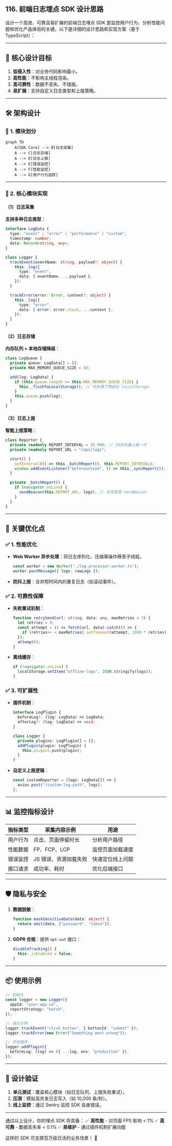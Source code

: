 ## 116. 前端日志埋点 SDK 设计思路

设计一个高效、可靠且易扩展的前端日志埋点 SDK 是监控用户行为、分析性能问题和优化产品体验的关键。以下是详细的设计思路和实现方案（基于 TypeScript）：

---

## 🌟 **核心设计目标**
1. **低侵入性**：对业务代码影响最小。
2. **高性能**：不影响主线程渲染。
3. **高可靠性**：数据不丢失、不错报。
4. **易扩展**：支持自定义日志类型和上报策略。

---

## 🛠 **架构设计**
### 📌 **1. 模块划分**
```mermaid
graph TD
    A[SDK Core] --> B[日志采集]
    A --> C[日志存储]
    A --> D[日志上报]
    A --> E[错误监控]
    A --> F[性能监控]
    A --> G[用户行为追踪]
```

---

### 📌 **2. 核心模块实现**
#### **（1）日志采集**
**支持多种日志类型**：
```typescript
interface LogData {
  type: "event" | "error" | "performance" | "custom";
  timestamp: number;
  data: Record<string, any>;
}

class Logger {
  trackEvent(eventName: string, payload?: object) {
    this._log({
      type: "event",
      data: { eventName, ...payload },
    });
  }

  trackError(error: Error, context?: object) {
    this._log({
      type: "error",
      data: { error: error.stack, ...context },
    });
  }
}
```

#### **（2）日志存储**
**内存队列 + 本地存储降级**：
```typescript
class LogQueue {
  private queue: LogData[] = [];
  private MAX_MEMORY_QUEUE_SIZE = 50;

  add(log: LogData) {
    if (this.queue.length >= this.MAX_MEMORY_QUEUE_SIZE) {
      this._flushToLocalStorage(); // 内存满了降级到 localStorage
    }
    this.queue.push(log);
  }
}
```

#### **（3）日志上报**
**智能上报策略**：
```typescript
class Reporter {
  private readonly REPORT_INTERVAL = 10_000; // 10秒批量上报一次
  private readonly REPORT_URL = "/api/logs";

  start() {
    setInterval(() => this._batchReport(), this.REPORT_INTERVAL);
    window.addEventListener("beforeunload", () => this._syncReport()); // 页面关闭前同步上报
  }

  private _batchReport() {
    if (navigator.onLine) {
      sendBeacon(this.REPORT_URL, logs); // 优先使用 sendBeacon
    }
  }
}
```

---

## 🚀 **关键优化点**
### ✅ **1. 性能优化**
- **Web Worker 异步处理**：将日志序列化、压缩等操作移至子线程。
  ```typescript
  const worker = new Worker("./log-processor.worker.ts");
  worker.postMessage({ logs: rawLogs });
  ```
- **防抖上报**：合并短时间内的重复日志（如滚动事件）。

### ✅ **2. 可靠性保障**
- **失败重试机制**：
  ```typescript
  function retrySend(url: string, data: any, maxRetries = 3) {
    let retries = 0;
    const attempt = () => fetch(url, data).catch(() => {
      if (retries++ < maxRetries) setTimeout(attempt, 1000 * retries);
    });
    attempt();
  }
  ```
- **离线缓存**：
  ```typescript
  if (!navigator.onLine) {
    localStorage.setItem("offline-logs", JSON.stringify(logs));
  }
  ```

### ✅ **3. 可扩展性**
- **插件机制**：
  ```typescript
  interface LogPlugin {
    beforeLog?: (log: LogData) => LogData;
    afterLog?: (log: LogData) => void;
  }

  class Logger {
    private plugins: LogPlugin[] = [];
    addPlugin(plugin: LogPlugin) {
      this.plugins.push(plugin);
    }
  }
  ```
- **自定义上报逻辑**：
  ```typescript
  const customReporter = (logs: LogData[]) => {
    axios.post("/custom-log-path", logs);
  };
  ```

---

## 📊 **监控指标设计**
| **指标类型**       | **采集内容示例**                  | **用途**               |
|--------------------|----------------------------------|-----------------------|
| 用户行为           | 点击、页面停留时长               | 分析用户路径          |
| 性能数据           | FP、FCP、LCP                    | 监控页面加载速度      |
| 错误监控           | JS 错误、资源加载失败            | 快速定位线上问题      |
| 接口请求           | 成功率、耗时                     | 优化后端接口          |

---

## 🛡️ **隐私与安全**
1. **数据脱敏**：
   ```typescript
   function maskSensitiveData(data: object) {
     return omit(data, ["password", "token"]);
   }
   ```
2. **GDPR 合规**：提供 `opt-out` 接口：
   ```typescript
   disableTracking() {
     this._isEnabled = false;
   }
   ```

---

## 📦 **使用示例**
```typescript
// 初始化
const logger = new Logger({
  appId: "your-app-id",
  reportStrategy: "batch",
});

// 埋点示例
logger.trackEvent("click_button", { buttonId: "submit" });
logger.trackError(new Error("Something went wrong"));

// 添加插件
logger.addPlugin({
  beforeLog: (log) => ({ ...log, env: "production" }),
});
```

---

## 🎯 **设计验证**
1. **单元测试**：覆盖核心模块（如日志队列、上报失败重试）。
2. **压测**：模拟高并发日志写入（如 10,000 条/秒）。
3. **线上监控**：通过 Sentry 监控 SDK 自身错误。

---

通过以上设计，你的埋点 SDK 将具备：
✅ **高性能** - 对页面 FPS 影响 < 1%
✅ **高可靠** - 数据丢失率 < 0.1%
✅ **易维护** - 通过插件机制扩展功能

这样的 SDK 可支撑百万级日活的业务场景！ 🚀